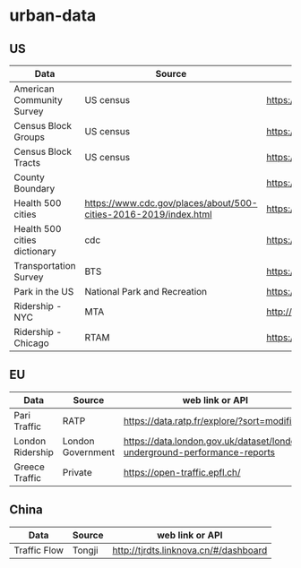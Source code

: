 # urban-data
## US
| Data     | Source | API |
| ----------- | ----------- | ----------- |
| American Community Survey | US census | https://www.census.gov/data/developers/data-sets/acs-5year.html |
| Census Block Groups | US census  | https://www2.census.gov/geo/tiger/GENZ2018/shp/cb_2018_06_bg_500k.zip|
| Census Block Tracts | US census  | https://www2.census.gov/geo/tiger/GENZ2018/shp/cb_2018_25_tract_500k.zip|
| County Boundary |  | https://www2.census.gov/geo/tiger/TIGER2019/COUNTY/tl_2019_us_county.zip |
| Health 500 cities | https://www.cdc.gov/places/about/500-cities-2016-2019/index.html | https://chronicdata.cdc.gov/api/geospatial/yjkw-uj5s?method=export&format=GeoJSON |
| Health 500 cities dictionary | cdc | https://services3.arcgis.com/ZvidGQkLaDJxRSJ2/arcgis/rest/services/500Cities_allMeasures_2017/FeatureServer/3 |
| Transportation Survey | BTS | https://www.bts.gov/sites/bts.dot.gov/files/nhts2017/latch_2017-b.csv|
| Park in the US | National Park and Recreation | https://www.arcgis.com/home/item.html?id=578968f975774d3fab79fe56c8c90941|
| Ridership - NYC | MTA | http://web.mta.info/developers/turnstile.html |
| Ridership - Chicago | RTAM | https://rtams.org/ridership |

## EU
| Data     | Source | web link or API |
| ----------- | ----------- | ----------- |
| Pari Traffic | RATP | https://data.ratp.fr/explore/?sort=modified |
| London Ridership | London Government | https://data.london.gov.uk/dataset/london-underground-performance-reports |
| Greece Traffic | Private | https://open-traffic.epfl.ch/ |
 
## China
| Data     | Source | web link or API |
| ----------- | ----------- | ----------- |
| Traffic Flow | Tongji | http://tjrdts.linknova.cn/#/dashboard |
